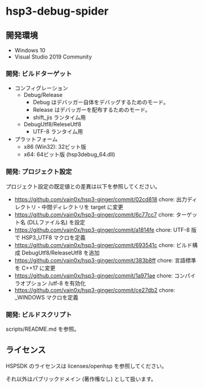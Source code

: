 # hsp3-debug-spider

## 開発環境

- Windows 10
- Visual Studio 2019 Community

### 開発: ビルドターゲット

- コンフィグレーション
    - Debug/Release
        - Debug はデバッガー自体をデバッグするためのモード。
        - Release はデバッガーを配布するためのモード。
        - shift_jis ランタイム用
    - DebugUtf8/ReleseUtf8
        - UTF-8 ランタイム用
- プラットフォーム
    - x86 (Win32): 32ビット版
    - x64: 64ビット版 (hsp3debug_64.dll)

### 開発: プロジェクト設定

プロジェクト設定の既定値との差異は以下を参照してください。

- <https://github.com/vain0x/hsp3-ginger/commit/02cd818>
    chore: 出力ディレクトリ・中間ディレクトリを target に変更
- <https://github.com/vain0x/hsp3-ginger/commit/6c77cc7>
    chore: ターゲット名 (DLLファイル名) を設定
- <https://github.com/vain0x/hsp3-ginger/commit/a1814fe>
    chore: UTF-8 版で HSP3_UTF8 マクロを定義
- <https://github.com/vain0x/hsp3-ginger/commit/693541c>
    chore: ビルド構成 DebugUtf8/ReleaseUtf8 を追加
- <https://github.com/vain0x/hsp3-ginger/commit/383b8ff>
    chore: 言語標準を C++17 に変更
- <https://github.com/vain0x/hsp3-ginger/commit/1a971ae>
    chore: コンパイラオプション /utf-8 を有効化
- <https://github.com/vain0x/hsp3-ginger/commit/ce27db2>
    chore: _WINDOWS マクロを定義

### 開発: ビルドスクリプト

scripts/README.md を参照。

## ライセンス

HSPSDK のライセンスは licenses/openhsp を参照してください。

それ以外はパブリックドメイン (著作権なし) として扱います。
